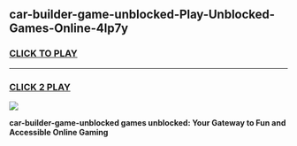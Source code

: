 
## car-builder-game-unblocked-Play-Unblocked-Games-Online-4lp7y
<h3>
<a href="https://premium76.site?title=car-builder-game-unblocked&ref=24A">CLICK TO PLAY</a></h3>
<hr>

<h3>
<a href="https://premium76.site?title=car-builder-game-unblocked&ref=24A">CLICK 2 PLAY</a>
  
</h3>

<a href="https://premium76.site?title=car-builder-game-unblocked&ref=24A"><img src="https://clearcache.store/games.png"></a>


**car-builder-game-unblocked games unblocked: Your Gateway to Fun and Accessible Online Gaming**
